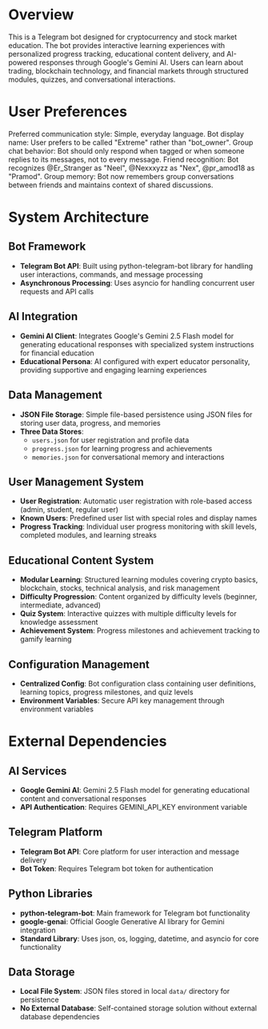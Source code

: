 # Overview

This is a Telegram bot designed for cryptocurrency and stock market education. The bot provides interactive learning experiences with personalized progress tracking, educational content delivery, and AI-powered responses through Google's Gemini AI. Users can learn about trading, blockchain technology, and financial markets through structured modules, quizzes, and conversational interactions.

# User Preferences

Preferred communication style: Simple, everyday language.
Bot display name: User prefers to be called "Extreme" rather than "bot_owner".
Group chat behavior: Bot should only respond when tagged or when someone replies to its messages, not to every message.
Friend recognition: Bot recognizes @Er_Stranger as "Neel", @Nexxxyzz as "Nex", @pr_amod18 as "Pramod".
Group memory: Bot now remembers group conversations between friends and maintains context of shared discussions.

# System Architecture

## Bot Framework
- **Telegram Bot API**: Built using python-telegram-bot library for handling user interactions, commands, and message processing
- **Asynchronous Processing**: Uses asyncio for handling concurrent user requests and API calls

## AI Integration
- **Gemini AI Client**: Integrates Google's Gemini 2.5 Flash model for generating educational responses with specialized system instructions for financial education
- **Educational Persona**: AI configured with expert educator personality, providing supportive and engaging learning experiences

## Data Management
- **JSON File Storage**: Simple file-based persistence using JSON files for storing user data, progress, and memories
- **Three Data Stores**: 
  - `users.json` for user registration and profile data
  - `progress.json` for learning progress and achievements
  - `memories.json` for conversational memory and interactions

## User Management System
- **User Registration**: Automatic user registration with role-based access (admin, student, regular user)
- **Known Users**: Predefined user list with special roles and display names
- **Progress Tracking**: Individual user progress monitoring with skill levels, completed modules, and learning streaks

## Educational Content System
- **Modular Learning**: Structured learning modules covering crypto basics, blockchain, stocks, technical analysis, and risk management
- **Difficulty Progression**: Content organized by difficulty levels (beginner, intermediate, advanced)
- **Quiz System**: Interactive quizzes with multiple difficulty levels for knowledge assessment
- **Achievement System**: Progress milestones and achievement tracking to gamify learning

## Configuration Management
- **Centralized Config**: Bot configuration class containing user definitions, learning topics, progress milestones, and quiz levels
- **Environment Variables**: Secure API key management through environment variables

# External Dependencies

## AI Services
- **Google Gemini AI**: Gemini 2.5 Flash model for generating educational content and conversational responses
- **API Authentication**: Requires GEMINI_API_KEY environment variable

## Telegram Platform
- **Telegram Bot API**: Core platform for user interaction and message delivery
- **Bot Token**: Requires Telegram bot token for authentication

## Python Libraries
- **python-telegram-bot**: Main framework for Telegram bot functionality
- **google-genai**: Official Google Generative AI library for Gemini integration
- **Standard Library**: Uses json, os, logging, datetime, and asyncio for core functionality

## Data Storage
- **Local File System**: JSON files stored in local `data/` directory for persistence
- **No External Database**: Self-contained storage solution without external database dependencies
